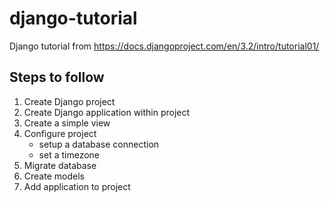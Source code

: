# django-tutorial
Django tutorial from https://docs.djangoproject.com/en/3.2/intro/tutorial01/

## Steps to follow

1.  Create Django project
2.  Create Django application within project
3.  Create a simple view
4.  Configure project
    -   setup a database connection
    -   set a timezone
5.  Migrate database
6.  Create models
7.  Add application to project
